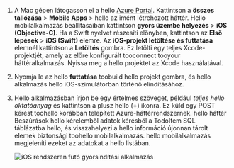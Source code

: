 
1. A Mac gépen látogasson el a hello [Azure Portal]. Kattintson a **összes tallózása** > **Mobile Apps** > hello az imént létrehozott háttér. Hello mobilalkalmazás beállításaiban kattintson **gyors üzembe helyezés** > **iOS (Objective-C)**. Ha a Swift nyelvet részesíti előnyben, kattintson az **Első lépések** > **iOS (Swift)** elemre. Az **iOS-projekt letöltése és futtatása** elemnél kattintson a **Letöltés** gombra. Ez letölti egy teljes Xcode-projektjét, amely az előre konfigurált tooconnect tooyour háttéralkalmazás. Nyissa meg a hello projektet az Xcode használatával.
2. Nyomja le az hello **futtatása** toobuild hello projekt gombra, és hello alkalmazás hello iOS-szimulátorban történő elindításához.
3. Hello alkalmazásban írjon be egy értelmes szöveget, például *teljes hello oktatóanyag* és kattintson a plusz hello (**+**) ikonra. Ez küld egy POST kérést toohello korábban telepített Azure-háttérrendszernek. hello háttér Beszúrások hello kérelemből adatok kérésből a TodoItem SQL táblázatba hello, és visszahelyezi a hello információ újonnan tárolt elemek biztonsági toohello mobilalkalmazás. hello mobilalkalmazás megjeleníti ezeket az adatokat a hello listában. 

   ![iOS rendszeren futó gyorsindítási alkalmazás](./media/app-service-mobile-ios-quickstart/mobile-quickstart-startup-ios.png)

[Azure Portal]: https://portal.azure.com/
